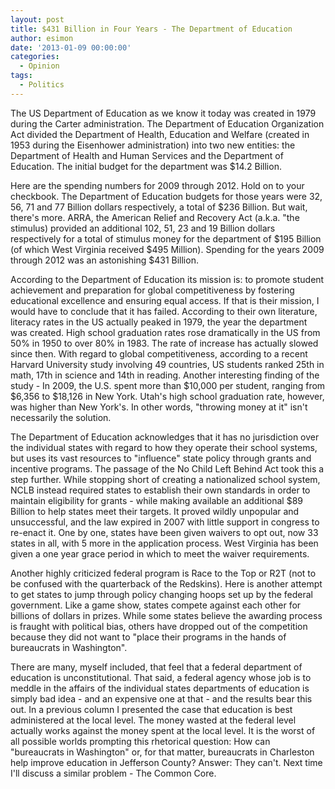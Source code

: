 ```yaml
---
layout: post
title: $431 Billion in Four Years - The Department of Education
author: esimon
date: '2013-01-09 00:00:00'
categories:
  - Opinion
tags:
  - Politics
---
```

The US Department of Education as we know it today was created in 1979 during the Carter administration. The Department of Education Organization Act divided the Department of Health, Education and Welfare (created in 1953 during the Eisenhower administration) into two new entities: the Department of Health and Human Services and the Department of Education. The initial budget for the department was $14.2 Billion. 

Here are the spending numbers for 2009 through 2012. Hold on to your checkbook. The Department of Education budgets for those years were 32, 56, 71 and 77 Billion dollars respectively, a total of $236 Billion. But wait, there's more. ARRA, the American Relief and Recovery Act (a.k.a. "the stimulus) provided an additional 102, 51, 23 and 19 Billion dollars respectively for a total of stimulus money for the department of $195 Billion (of which West Virginia received $495 Million). Spending for the years 2009 through 2012 was an astonishing $431 Billion. 

According to the Department of Education its mission is: to promote student achievement and preparation for global competitiveness by fostering educational excellence and ensuring equal access. If that is their mission, I would have to conclude that it has failed. According to their own literature, literacy rates in the US actually peaked in 1979, the year the department was created. High school graduation rates rose dramatically in the US from 50% in 1950 to over 80% in 1983. The rate of increase has actually slowed since then. With regard to global competitiveness, according to a recent Harvard University study involving 49 countries, US students ranked 25th in math, 17th in science and 14th in reading. Another interesting finding of the study - In 2009, the U.S. spent more than $10,000 per student, ranging from $6,356 to $18,126 in New York. Utah's high school graduation rate, however, was higher than New York's. In other words, "throwing money at it" isn't necessarily the solution. 

The Department of Education acknowledges that it has no jurisdiction over the individual states with regard to how they operate their school systems, but uses its vast resources to "influence" state policy through grants and incentive programs. The passage of the No Child Left Behind Act took this a step further. While stopping short of creating a nationalized school system, NCLB instead required states to establish their own standards in order to maintain eligibility for grants - while making available an additional $89 Billion to help states meet their targets. It proved wildly unpopular and unsuccessful, and the law expired in 2007 with little support in congress to re-enact it. One by one, states have been given waivers to opt out, now 33 states in all, with 5 more in the application process. West Virginia has been given a one year grace period in which to meet the waiver requirements. 

Another highly criticized federal program is Race to the Top or R2T (not to be confused with the quarterback of the Redskins). Here is another attempt to get states to jump through policy changing hoops set up by the federal government. Like a game show, states compete against each other for billions of dollars in prizes. While some states believe the awarding process is fraught with political bias, others have dropped out of the competition because they did not want to "place their programs in the hands of bureaucrats in Washington". 

There are many, myself included, that feel that a federal department of education is unconstitutional. That said, a federal agency whose job is to meddle in the affairs of the individual states departments of education is simply bad idea - and an expensive one at that - and the results bear this out. In a previous column I presented the case that education is best administered at the local level. The money wasted at the federal level actually works against the money spent at the local level. It is the worst of all possible worlds prompting this rhetorical question: How can "bureaucrats in Washington" or, for that matter, bureaucrats in Charleston help improve education in Jefferson County? Answer: They can't. Next time I'll discuss a similar problem - The Common Core. 

